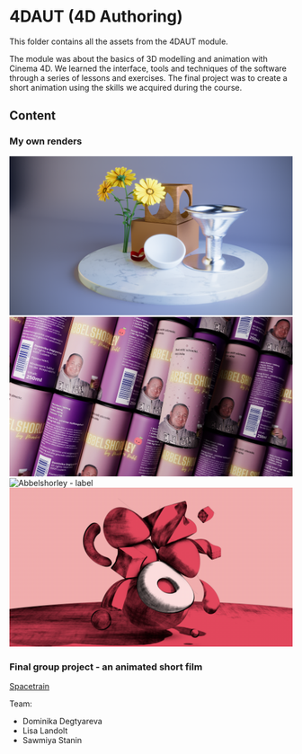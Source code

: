 # 4DAUT (4D Authoring)
This folder contains all the assets from the 4DAUT module.

The module was about the basics of 3D modelling and animation with Cinema 4D. We learned the interface, tools and techniques of the software through a series of lessons and exercises. The final project was to create a short animation using the skills we acquired during the course.

## Content
### My own renders
![First Project ever in 3D](./pics/Projekt2Render_V2.png)
![Abbelshorley - modelled the label and the can](./pics/Abbelshorley_v7.jpg)
![Abbelshorley - label](./pics/RühlLabel_V2.png)
![Playing around with the toon shader](./pics/toon.png)

### Final group project - an animated short film
[Spacetrain](./SpaceTrain.mp4)

Team:
- Dominika Degtyareva
- Lisa Landolt 
- Sawmiya Stanin